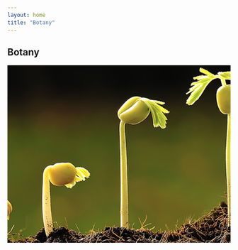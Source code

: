 ```yaml
---
layout: home
title: "Botany"
---
```


## Botany

<style>
    .slideshow {
        position: relative;
        width: 100%;
        height: 400px;
        overflow: hidden;
    }
    .slideshow img {
        position: absolute;
        top: 0;
        left: 0;
        width: 100%;
        height: 100%;
        object-fit: cover;
        transition: opacity 1s ease-in-out;
    }
    .slideshow img:last-child {
        opacity: 0;
    }
    .slideshow:hover img:first-child {
        opacity: 0;
    }
    .slideshow:hover img:last-child {
        opacity: 1;
    }
</style>
<body>
	<div class="slideshow">
        <img src="/assets/img/all-pics/botany-1.png" width="100%">
        <img src="/assets/img/all-pics/botany-2.png" width="100%">
        
	</div>
</body>

I love hiking! Every time I hit the trails, I can't help but be amazed by the diverse plant life that surrounds me. 🌳🌸🌻

On my last hike, I couldn't resist taking photos of all the beautiful flowers and trees that I came across. I was struck by how much there is to learn about the world of botany, which is the study of plants and their structures, growth, and physiology. 🌸🌿🧐

It's amazing to think about how each plant has its unique characteristics and how they all contribute to the environment. Learning more about botany has given me a deeper appreciation for the beauty and complexity of the natural world. 🌺🍃

Recently, I stumbled upon some interesting plants during one of my hikes, which sparked my curiosity. That's when I learned about botany, the study of plants and their structures, growth, and physiology. 🌱🧐

Through studying botany, I've gained a deeper appreciation and understanding of the vital role that plants play in our environment. They produce oxygen, remove carbon dioxide from the air, and serve as the base of many food chains. 🌿🌎

I find it fascinating how much there is to learn about the world of plants and their ecology. It's amazing to think about how every plant has its unique characteristics and how they all contribute to the environment. 🤓🌾

So the next time you're out on a hike, take a moment to appreciate the plants around you and think about the important role they play in our ecosystem. And who knows, maybe you'll be inspired to learn more about botany like I have. 🌿💚

## Botany Books

[Botany (Ha, Morrow, and Algiers)](https://bio.libretexts.org/Bookshelves/Botany/Botany_(Ha_Morrow_and_Algiers)) - Botany generally refers to the study of plants, but other organisms are often included in the field such as photosynthetic bacteria, fungi, algae, and slime molds. [BOOK PDF](https://batch.libretexts.org/print/Letter/Finished/bio-27699/Full.pdf)


Botany related emojis:

🌱 Seedling
🌿 Herb
🌳 Deciduous Tree
🌴 Palm Tree
🌷 Tulip
🌻 Sunflower
🍁 Maple Leaf
🍂 Fallen Leaf
🍃 Leaf Fluttering in Wind
🌵 Cactus
🍄 Mushroom
🌾 Sheaf of Rice
🌺 Hibiscus
🌸 Cherry Blossom
🍀 Four Leaf Clover
🌼 Daisy
🍃 Leafy Green
🍇 Grapes
🍎 Apple
🍓 Strawberry
🍉 Watermelon
🍊 Tangerine
🍋 Lemon
🍌 Banana
🍍 Pineapple
🍑 Peach
🍒 Cherries
🍏 Green Apple
🍈 Melon
🥑 Avocado
🥕 Carrot
🥦 Broccoli
🥬 Leafy Green
🥒 Cucumber
🌶️ Hot Pepper
🍅 Tomato
🍆 Eggplant
🥔 Potato
🥕 Carrot
🥦 Broccoli
🥬 Leafy Green
🥒 Cucumber
🌶️ Hot Pepper
🍅 Tomato
🍆 Eggplant
🥔 Potato
🌽 Ear of Corn
🥜 Peanuts
🌰 Chestnut
🍞 Bread
🥐 Croissant
🥖 Baguette Bread
🥨 Pretzel
🍩 Doughnut
🍪 Cookie
🎂 Birthday Cake
🍰 Shortcake
🧁 Cupcake
🥧 Pie
🍫 Chocolate Bar
🍬 Candy
🍭 Lollipop
🍯 Honey Pot
🥛 Glass of Milk
🍼 Baby Bottle
☕ Hot Beverage
🍵 Teacup Without Handle
🍶 Sake
🍾 Bottle With Popping Cork
🍷 Wine Glass
🍸 Cocktail Glass
🍹 Tropical Drink
🍺 Beer Mug
🍻 Clinking Beer Mugs
🥂 Clinking Glasses
🥃 Tumbler Glass
🥤 Cup With Straw
🧃 Beverage Box
🧉 Mate
🍽️ Fork and Knife With Plate
🍴 Fork and Knife
🥄 Spoon
🥢 Chopsticks
🧂 Salt
🥫 Canned Food
🍱 Bento Box
🍲 Pot of Food
🥘 Shallow Pan of Food
🍳 Cooking
🥚 Egg
🧈 Butter

